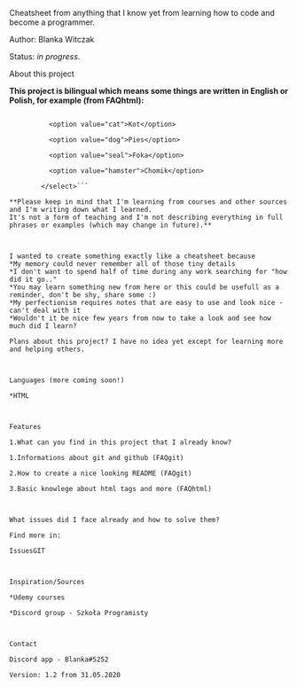 Cheatsheet from anything that I know yet from learning how to code and become a programmer.

Author: Blanka Witczak

Status: _in progress_.


About this project

**This project is bilingual which means some things are written in English or Polish, for example (from FAQhtml):**

```<select name="animals">

          <option value="cat">Kot</option>

          <option value="dog">Pies</option>

          <option value="seal">Foka</option>

          <option value="hamster">Chomik</option>

        </select>```

**Please keep in mind that I'm learning from courses and other sources and I'm writing down what I learned. 
It's not a form of teaching and I'm not describing everything in full phrases or examples (which may change in future).**



I wanted to create something exactly like a cheatsheet because
*My memory could never remember all of those tiny details
*I don't want to spend half of time during any work searching for "how did it go.."
*You may learn something new from here or this could be usefull as a reminder, don't be shy, share some :)
*My perfectionism requires notes that are easy to use and look nice - can't deal with it
*Wouldn't it be nice few years from now to take a look and see how much did I learn?

Plans about this project? I have no idea yet except for learning more and helping others.



Languages (more coming soon!)

*HTML



Features

1.What can you find in this project that I already know?

1.Informations about git and github (FAQgit)

2.How to create a nice looking README (FAQgit)

3.Basic knowlege about html tags and more (FAQhtml)



What issues did I face already and how to solve them?

Find more in:

IssuesGIT



Inspiration/Sources

*Udemy courses

*Discord group - Szkoła Programisty



Contact

Discord app - Blanka#5252

Version: 1.2 from 31.05.2020